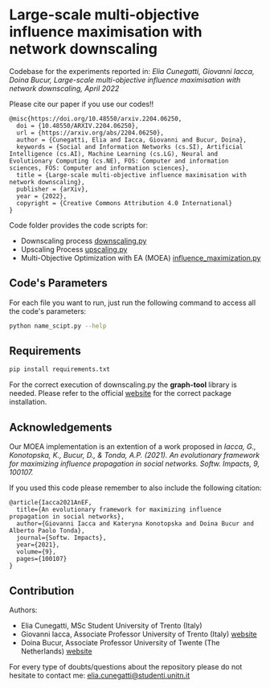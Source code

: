 # Large-scale multi-objective influence maximisation with network downscaling

Codebase for the experiments reported in:
*Elia Cunegatti, Giovanni Iacca, Doina Bucur, Large-scale multi-objective influence maximisation with network downscaling, April 2022*

Please cite our paper if you use our codes!!

```
@misc{https://doi.org/10.48550/arxiv.2204.06250,
  doi = {10.48550/ARXIV.2204.06250},
  url = {https://arxiv.org/abs/2204.06250},
  author = {Cunegatti, Elia and Iacca, Giovanni and Bucur, Doina},
  keywords = {Social and Information Networks (cs.SI), Artificial Intelligence (cs.AI), Machine Learning (cs.LG), Neural and Evolutionary Computing (cs.NE), FOS: Computer and information sciences, FOS: Computer and information sciences},
  title = {Large-scale multi-objective influence maximisation with network downscaling},
  publisher = {arXiv},
  year = {2022},
  copyright = {Creative Commons Attribution 4.0 International}
}
```

Code folder provides the code scripts for:

- Downscaling process [downscaling.py](downscaling.py)
- Upscaling Process [upscaling.py](upscaling.py)
- Multi-Objective Optimization with EA (MOEA) [influence_maximization.py](influence_maximization.py)

## Code's Parameters

For each file you want to run, just run the following command to access all the code's parameters:
```bash
python name_scipt.py --help
```

## Requirements

```bash
pip install requirements.txt
```

For the correct execution of downscaling.py the **graph-tool** library is needed. Please refer to the official [website](https://graph-tool.skewed.de) for the correct package installation.


## Acknowledgements

Our MOEA implementation is an extention of a work proposed in *Iacca, G., Konotopska, K., Bucur, D., & Tonda, A.P. (2021). An evolutionary framework for maximizing influence propagation in social networks. Softw. Impacts, 9, 100107.*

If you used this code please remember to also include the following citation:
```
@article{Iacca2021AnEF,
  title={An evolutionary framework for maximizing influence propagation in social networks},
  author={Giovanni Iacca and Kateryna Konotopska and Doina Bucur and Alberto Paolo Tonda},
  journal={Softw. Impacts},
  year={2021},
  volume={9},
  pages={100107}
}
```
## Contribution

Authors:
 
- Elia Cunegatti, MSc Student University of Trento (Italy)
- Giovanni Iacca, Associate Professor University of Trento (Italy) [website](https://sites.google.com/site/giovanniiacca/)
- Doina Bucur, Associate Professor University of Twente (The Netherlands) [website](http://doina.net)

For every type of doubts/questions about the repository please do not hesitate to contact me: elia.cunegatti@studenti.unitn.it
